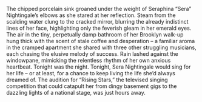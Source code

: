 The chipped porcelain sink groaned under the weight of Seraphina “Sera” Nightingale’s elbows as she stared at her reflection.  Steam from the scalding water clung to the cracked mirror, blurring the already indistinct lines of her face, highlighting only the feverish gleam in her emerald eyes.  The air in the tiny, perpetually damp bathroom of her Brooklyn walk-up hung thick with the scent of stale coffee and desperation – a familiar aroma in the cramped apartment she shared with three other struggling musicians, each chasing the elusive melody of success.  Rain lashed against the windowpane, mimicking the relentless rhythm of her own anxious heartbeat.  Tonight was the night. Tonight, Sera Nightingale would sing for her life – or at least, for a chance to keep living the life she’d always dreamed of.  The audition for “Rising Stars,” the televised singing competition that could catapult her from dingy basement gigs to the dazzling lights of a national stage, was just hours away.
